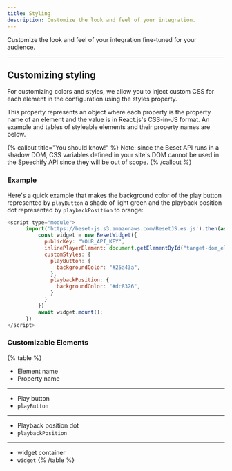 ```yaml
---
title: Styling
description: Customize the look and feel of your integration.
---
```


Customize the look and feel of your integration fine-tuned for your audience.

---

## Customizing styling

For customizing colors and styles, we allow you to inject custom CSS for each element in the configuration using the styles property.

This property represents an object where each property is the property name of an element and the value is in React.js's CSS-in-JS format. An example and tables of styleable elements and their property names are below.



{% callout title="You should know!" %}
Note: since the Beset API runs in a shadow DOM, CSS variables defined in your site's DOM cannot be used in the Speechify API since they will be out of scope.
{% /callout %}

### Example

Here's a quick example that makes the background color of the play button represented by `playButton` a shade of light green and the playback position dot represented by `playbackPosition` to orange:

```js
<script type="module">
      import('https://beset-js.s3.amazonaws.com/BesetJS.es.js').then(async ({BesetWidget}) => {
          const widget = new BesetWidget({
            publicKey: "YOUR_API_KEY",
            inlinePlayerElement: document.getElementById("target-dom_element")
            customStyles: {
              playButton: {
                backgroundColor: "#25a43a",
              },
              playbackPosition: {
                backgroundColor: "#dc8326",
              }
            }
          })
          await widget.mount();
      })
</script>
```


### Customizable Elements

{% table %}
* Element name
* Property name
---
* Play button
* `playButton`
---
* Playback position dot
* `playbackPosition`
---
* widget container
* `widget`
{% /table %}

